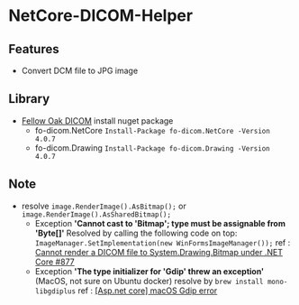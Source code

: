 # NetCore-DICOM-Helper

## Features
- Convert DCM file to JPG image

## Library
- [Fellow Oak DICOM](https://github.com/fo-dicom/fo-dicom) install nuget package
	- fo-dicom.NetCore `Install-Package fo-dicom.NetCore -Version 4.0.7`
	- fo-dicom.Drawing `Install-Package fo-dicom.Drawing -Version 4.0.7`

## Note
- resolve `image.RenderImage().AsBitmap();`  or `image.RenderImage().AsSharedBitmap();`
	- Exception **'Cannot cast to 'Bitmap'; type must be assignable from 'Byte[]'** Resolved by calling the following code on top:
`ImageManager.SetImplementation(new WinFormsImageManager());`
ref : [Cannot render a DICOM file to System.Drawing.Bitmap under .NET Core #877](https://github.com/fo-dicom/fo-dicom/issues/877)
	-	Exception **'The type initializer for  'Gdip' threw an exception'** (MacOS, not sure on Ubuntu docker) resolve by `brew install mono-libgdiplus`
	ref : [[Asp.net core] macOS Gdip error](https://www.programmersought.com/article/15514728099/)
